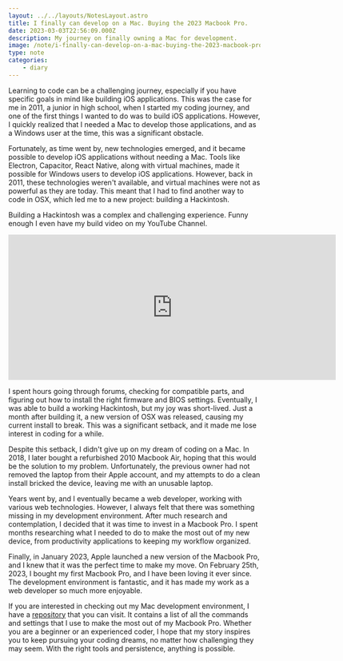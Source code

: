 ```yaml
---
layout: ../../layouts/NotesLayout.astro
title: I finally can develop on a Mac. Buying the 2023 Macbook Pro.
date: 2023-03-03T22:56:09.000Z
description: My journey on finally owning a Mac for development.
image: /note/i-finally-can-develop-on-a-mac-buying-the-2023-macbook-pro/cover.webp
type: note
categories:
    - diary
---
```


Learning to code can be a challenging journey, especially if you have specific goals in mind like building iOS applications. This was the case for me in 2011, a junior in high school, when I started my coding journey, and one of the first things I wanted to do was to build iOS applications. However, I quickly realized that I needed a Mac to develop those applications, and as a Windows user at the time, this was a significant obstacle.

Fortunately, as time went by, new technologies emerged, and it became possible to develop iOS applications without needing a Mac. Tools like Electron, Capacitor, React Native, along with virtual machines, made it possible for Windows users to develop iOS applications. However, back in 2011, these technologies weren't available, and virtual machines were not as powerful as they are today. This meant that I had to find another way to code in OSX, which led me to a new project: building a Hackintosh.

Building a Hackintosh was a complex and challenging experience. Funny enough I even have my build video on my YouTube Channel.

<iframe
    width="655"
    height="291"
    src="https://www.youtube.com/embed/cjF6VfgY1XM"
    title="Sushii&#39;s Hackintosh Prodigy - Editing/Gaming - 2nd Build - Timelapse"
    frameborder="0"
    allow="accelerometer; autoplay; clipboard-write; encrypted-media; gyroscope; picture-in-picture; web-share"
    className="w-full aspect-video h-full my-4"
    allowfullscreen
></iframe>

I spent hours going through forums, checking for compatible parts, and figuring out how to install the right firmware and BIOS settings. Eventually, I was able to build a working Hackintosh, but my joy was short-lived. Just a month after building it, a new version of OSX was released, causing my current install to break. This was a significant setback, and it made me lose interest in coding for a while.

Despite this setback, I didn't give up on my dream of coding on a Mac. In 2018, I later bought a refurbished 2010 Macbook Air, hoping that this would be the solution to my problem. Unfortunately, the previous owner had not removed the laptop from their Apple account, and my attempts to do a clean install bricked the device, leaving me with an unusable laptop.

Years went by, and I eventually became a web developer, working with various web technologies. However, I always felt that there was something missing in my development environment. After much research and contemplation, I decided that it was time to invest in a Macbook Pro. I spent months researching what I needed to do to make the most out of my new device, from productivity applications to keeping my workflow organized.

Finally, in January 2023, Apple launched a new version of the Macbook Pro, and I knew that it was the perfect time to make my move. On February 25th, 2023, I bought my first Macbook Pro, and I have been loving it ever since. The development environment is fantastic, and it has made my work as a web developer so much more enjoyable.

If you are interested in checking out my Mac development environment, I have a [repository](https://github.com/xjkbro/mac-2023-setup) that you can visit. It contains a list of all the commands and settings that I use to make the most out of my Macbook Pro. Whether you are a beginner or an experienced coder, I hope that my story inspires you to keep pursuing your coding dreams, no matter how challenging they may seem. With the right tools and persistence, anything is possible.
